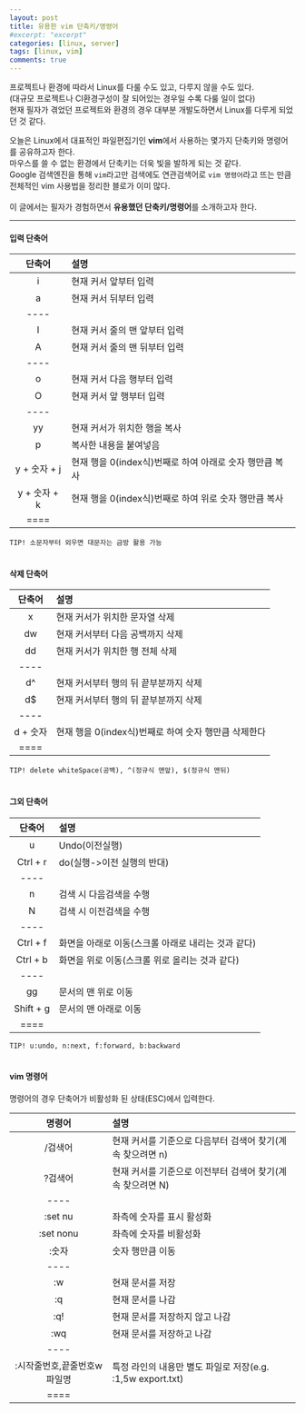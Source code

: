 ```yaml
---
layout: post
title: 유용한 vim 단축키/명령어
#excerpt: "excerpt"
categories: [linux, server]
tags: [linux, vim]
comments: true
---
```


프로젝트나 환경에  따라서 Linux를 다룰 수도 있고, 다루지 않을 수도 있다.<br/>
(대규모 프로젝트나 CI환경구성이 잘 되어있는 경우일 수록 다룰 일이 없다)<br/>
현재 필자가 겪었던 프로젝트와 환경의 경우 대부분 개발도하면서 Linux를 다루게 되었던 것 같다.
<!-- more -->

오늘은 Linux에서 대표적인 파일편집기인 **vim**에서 사용하는 몇가지 단축키와 명령어를 공유하고자 한다.<br/>
마우스를 쓸 수 없는 환경에서 단축키는 더욱 빛을 발하게 되는 것 같다.<br/>
Google 검색엔진을 통해 `vim`라고만 검색에도 연관검색어로 `vim 명령어`라고 뜨는 만큼<br/>
전체적인 vim 사용법을 정리한 블로가 이미 많다.<br/>
<br/>
이 글에서는 필자가 경험하면서 **유용했던 단축키/명령어**를 소개하고자 한다.

---

#### 입력 단축어

| 단축어 | 설명 |
|:----:|:----|
| i | 현재 커서 앞부터 입력 |
| a | 현재 커서 뒤부터 입력 |
|----
| I | 현재 커서 줄의 맨 앞부터 입력 |
| A | 현재 커서 줄의 맨 뒤부터 입력 |
|----
| o | 현재 커서 다음 행부터 입력 |
| O | 현재 커서 앞 행부터 입력 |
|----
| yy | 현재 커서가 위치한 행을 복사 |
| p | 복사한 내용을 붙여넣음 |
| y + 숫자 + j | 현재 행을 0(index식)번째로 하여 아래로 숫자 행만큼 복사 |
| y + 숫자 + k | 현재 행을 0(index식)번째로 하여 위로 숫자 행만큼 복사 |
|====
 
`TIP! 소문자부터 외우면 대문자는 금방 활용 가능`
<br/><br/>

#### 삭제 단축어

| 단축어 | 설명 |
|:----:|:----|
| x | 현재 커서가 위치한 문자열 삭제 |
| dw | 현재 커서부터 다음 공백까지 삭제 |
| dd | 현재 커서가 위치한 행 전체 삭제 |
|----
| d^ | 현재 커서부터 행의 뒤 끝부분까지 삭제 |
| d$ | 현재 커서부터 행의 뒤 끝부분까지 삭제 |
|----
| d + 숫자 | 현재 행을 0(index식)번째로 하여 숫자 행만큼 삭제한다 |
|====

`TIP! delete whiteSpace(공백), ^(정규식 맨앞), $(정규식 맨뒤)`
<br/><br/>

#### 그외 단축어

| 단축어 | 설명 |
|:----:|:----|
| u | Undo(이전실행) |
| Ctrl + r | do(실행->이전 실행의 반대) |
|----
| n | 검색 시 다음검색을 수행 |
| N | 검색 시 이전검색을 수행 |
|----
| Ctrl + f | 화면을 아래로 이동(스크롤 아래로 내리는 것과 같다) |
| Ctrl + b | 화면을 위로 이동(스크롤 위로 올리는 것과 같다) |
|----
| gg | 문서의 맨 위로 이동 |
| Shift + g | 문서의 맨 아래로 이동 |
|====

`TIP! u:undo, n:next, f:forward, b:backward`
<br/><br/>


#### vim 명령어
명령어의 경우 단축어가 비활성화 된 상태(ESC)에서 입력한다.

| 명령어 | 설명 |
|:----:|:----|
| /검색어 | 현재 커서를 기준으로 다음부터 검색어 찾기(계속 찾으려면 n) |
| ?검색어 | 현재 커서를 기준으로 이전부터 검색어 찾기(계속 찾으려면 N) |
|----
| :set nu | 좌측에 숫자를 표시 활성화 |
| :set nonu | 좌측에 숫자를 비활성화 |
| :숫자 | 숫자 행만큼 이동 |
|----
| :w | 현재 문서를 저장 |
| :q | 현재 문서를 나감 |
| :q! | 현재 문서를 저장하지 않고 나감 |
| :wq | 현재 문서를 저장하고 나감 |
|----
| :시작줄번호,끝줄번호w 파일명 | 특정 라인의 내용만 별도 파일로 저장(e.g. :1,5w export.txt) |
|====






